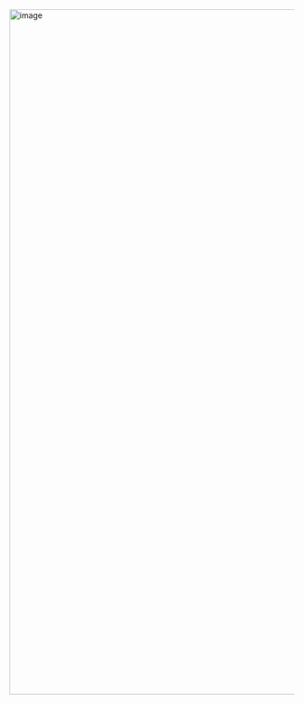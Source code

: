 <img width="1210" alt="image" src="https://github.com/user-attachments/assets/aa9327b7-1658-4521-9b9d-ff4ed0b462d5" />
